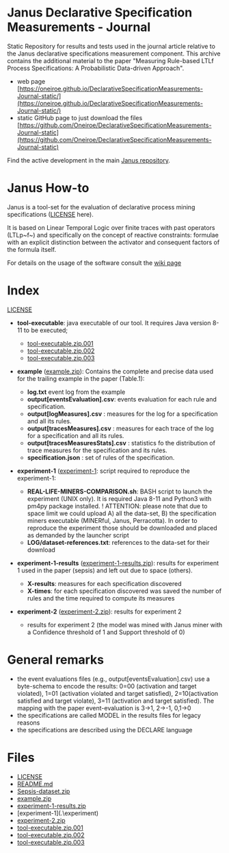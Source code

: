 # Janus Declarative Specification Measurements - Journal
Static Repository for results and tests used in the journal article relative to the Janus declarative specifications measurement component. This archive contains the additional material to the paper "Measuring Rule-based LTLf Process Specifications: A Probabilistic Data-driven Approach".
 
 * web page [https://oneiroe.github.io/DeclarativeSpecificationMeasurements-Journal-static/](https://oneiroe.github.io/DeclarativeSpecificationMeasurements-Journal-static/)
 * static GitHub page to just download the files [https://github.com/Oneiroe/DeclarativeSpecificationMeasurements-Journal-static](https://github.com/Oneiroe/DeclarativeSpecificationMeasurements-Journal-static)

Find the active development in the main [Janus repository](https://github.com/Oneiroe/Janus).

Janus How-to
=========================
Janus is a tool-set for the evaluation of declarative process mining specifications ([LICENSE](https://github.com/Oneiroe/MINERful/blob/master/LICENSE) here).

It is based on Linear Temporal Logic over finite traces with past operators (LTLp~f~) and specifically on the concept  of reactive constraints: formulae with an explicit distinction between the activator and consequent factors of the formula itself.

For details on the usage of the software consult the [wiki page](https://github.com/Oneiroe/Janus/wiki)

Index
=========================

[LICENSE](.\LICENSE)

* **tool-executable**: java executable of our tool. It requires Java version 8-11 to be executed;
  * [tool-executable.zip.001](.\tool-executable.zip.001)
  * [tool-executable.zip.002](.\tool-executable.zip.002)
  * [tool-executable.zip.003](.\tool-executable.zip.003)
* **example** ([example.zip](.\example.zip)): Contains the complete and precise data used for the trailing example in the paper (Table.1):
  * **log.txt** event log from the example
  * **output[eventsEvaluation].csv**: events evaluation for each rule and specification. 
  * **output[logMeasures].csv** : measures for the log for a specification and all its rules.
  * **output[tracesMeasures].csv** : measures for each trace of the log for a specification and all its rules.
  * **output[tracesMeasuresStats].csv** : statistics fo the distribution of trace measures for the specification and its rules.
  * **specification.json** : set of rules of the specification.
* **experiment-1** ([experiment-1](.\experiment-1\)): script required to reproduce the experiment-1:
    * **REAL-LIFE-MINERS-COMPARISON.sh**: BASH script to launch the experiment (UNIX only). It is required Java 8-11 and Python3 with pm4py package installed.
	! ATTENTION: please note that due to space limit we could upload A) all the data-set, B) the specification miners executable (MINERful, Janus, Perracotta). In order to reproduce the experiment those should be downloaded and placed as demanded by the launcher script
	* **LOG/dataset-references.txt**: references to the data-set for their download
* **experiment-1-results** ([experiment-1-results.zip](.\experiment-1-results.zip)): results for experiment 1 used in the paper (sepsis) and left out due to space (others).
  * **X-results**: measures for each specification discovered
  * **X-times**: for each specification discovered was saved the number of rules and the time required to compute its measures

* **experiment-2** ([experiment-2.zip](.\experiment-2.zip)): results for experiment 2
	* results for experiment 2 (the model was mined with Janus miner with a Confidence threshold of 1 and Support threshold of 0)

General remarks
=========================
- the event evaluations files (e.g., output[eventsEvaluation].csv) use a byte-schema to encode the results:  0=00 (activation and target violated), 1=01 (activation violated and target satisfied), 2=10(activation satisfied and target violate), 3=11 (activation and target satisfied). The mapping with the paper event-evaluation is 3->1, 2->-1, 0,1->0
- the specifications are called MODEL in the results files for legacy reasons
- the specifications are described using the DECLARE language

Files
=========================
<!-- filetree -->

 - [LICENSE](.\LICENSE)
 - [README.md](.\README.md)
 - [Sepsis-dataset.zip](.\Sepsis-dataset.zip)
 - [example.zip](.\example.zip)
 - [experiment-1-results.zip](.\experiment-1-results.zip)
 - [experiment-1](.\experiment\)
 - [experiment-2.zip](.\experiment-2.zip)
 - [tool-executable.zip.001](.\tool-executable.zip.001)
 - [tool-executable.zip.002](.\tool-executable.zip.002)
 - [tool-executable.zip.003](.\tool-executable.zip.003)

<!-- filetreestop -->
